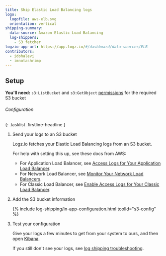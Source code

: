 ```yaml
---
title: Ship Elastic Load Balancing logs
logo:
  logofile: aws-elb.svg
  orientation: vertical
shipping-summary:
  data-source: Amazon Elastic Load Balancing
  log-shippers:
    - S3 fetcher
logzio-app-url: https://app.logz.io/#/dashboard/data-sources/ELB
contributors:
  - idohalevi
  - imnotashrimp
---
```


## Setup

**You'll need:** `s3:ListBucket` and `s3:GetObject` [permissions](https://support.logz.io/hc/en-us/articles/209486129-Troubleshooting-AWS-IAM-Configuration-for-retrieving-logs-from-a-S3-Bucket) for the required S3 bucket

###### Configuration

{: .tasklist .firstline-headline }
1. Send your logs to an S3 bucket

    Logz.io fetches your Elastic Load Balancing logs from an S3 bucket.

    For help with setting this up, see these docs from AWS:
    * For Application Load Balancer, see [Access Logs for Your Application Load Balancer](https://docs.aws.amazon.com/elasticloadbalancing/latest/application/load-balancer-access-logs.html).
    * For Network Load Balancer, see [Monitor Your Network Load Balancers](https://docs.aws.amazon.com/elasticloadbalancing/latest/network/load-balancer-monitoring.html).
    * For Classic Load Balancer, see [Enable Access Logs for Your Classic Load Balancer](https://docs.aws.amazon.com/elasticloadbalancing/latest/classic/enable-access-logs.html).

2. Add the S3 bucket information

    <!-- logzio:s3-config -->

    {% include log-shipping/in-app-configuration.html toolId="s3-config" %}

3. Test your configuration

    Give your logs a few minutes to get from your system to ours, and then open [Kibana](https://app.logz.io/#/dashboard/kibana).

    If you still don't see your logs, see [log shipping troubleshooting]({{site.baseurl}}/user-guide/log-shipping/log-shipping-troubleshooting.html).